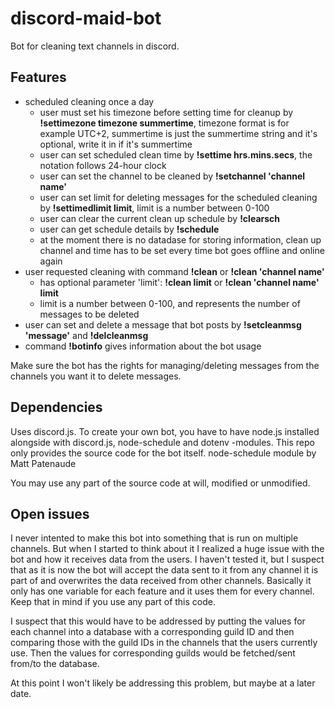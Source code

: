 # discord-maid-bot
Bot for cleaning text channels in discord.

## Features

- scheduled cleaning once a day
	- user must set his timezone before setting time for cleanup by **!settimezone timezone summertime**, timezone format is for example UTC+2, summertime is just the summertime string and it's optional, write it in if it's summertime
	- user can set scheduled clean time by **!settime hrs.mins.secs**, the notation follows 24-hour clock
	- user can set the channel to be cleaned by **!setchannel 'channel name'**
	- user can set limit for deleting messages for the scheduled cleaning by **!settimedlimit limit**, limit is a number between 0-100
	- user can clear the current clean up schedule by **!clearsch**
	- user can get schedule details by **!schedule**
	- at the moment there is no datadase for storing information, clean up channel and time has to be set every time bot goes offline and online again
- user requested cleaning with command **!clean** or **!clean 'channel name'**
	- has optional parameter 'limit': **!clean limit** or **!clean 'channel name' limit**
	- limit is a number between 0-100, and represents the number of messages to be deleted
- user can set and delete a message that bot posts by **!setcleanmsg 'message'** and **!delcleanmsg**
- command **!botinfo** gives information about the bot usage

Make sure the bot has the rights for managing/deleting messages from the channels you want it to delete messages.

## Dependencies

Uses discord.js. To create your own bot, you have to have node.js installed alongside with discord.js, node-schedule and dotenv -modules. This repo only provides the source code for the bot itself. node-schedule module by Matt Patenaude

You may use any part of the source code at will, modified or unmodified.

## Open issues

I never intented to make this bot into something that is run on multiple channels. But when I started to think about it I realized a huge issue with the bot and how it receives data from the users. I haven't tested it, but I suspect that as it is now the bot will accept the data sent to it from any channel it is part of and overwrites the data received from other channels. Basically it only has one variable for each feature and it uses them for every channel. Keep that in mind if you use any part of this code.

I suspect that this would have to be addressed by putting the values for each channel into a database with a corresponding guild ID and then comparing those with the guild IDs in the channels that the users currently use. Then the values for corresponding guilds would be fetched/sent from/to the database.

At this point I won't likely be addressing this problem, but maybe at a later date.
